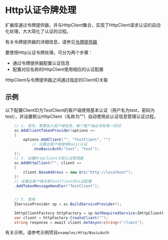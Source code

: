 # Http认证令牌处理

扩展库通过令牌提供器，并与HttpClient集合，实现了HttpClient请求认证的自动化处理，大大简化了认证的过程。

有关令牌提供器的详细信息，请参见[令牌提供器](./TokenProvider.md)

要使用Http认证令牌处理，可分为两个步骤：

- 通过令牌提供器配置认证信息
- 配置对应名称的HttpClient使用相应的认证配置

HttpClient与令牌提供器之间通过指定的ClientID关联

## 示例

以下配置ClientID为TestClient的客户端使用基本认证（用户名为test，密码为test），并设置默认HttpClient（名称为""）自动使用此认证信息管理认证过程。

```c#
    // 1. 首先，需要加入客户端信息，每个客户端必须有唯一的ID
    sc.AddClientTokenProvider(options =>
    {
        options.AddClient("", "TestClient", "")
            // 设置此客户端使用Basic认证
            .UseBasicAuth("test", "test");
    });
    // 2. 设置HttpClient关联认证管理器
    sc.AddHttpClient("", client =>
    {
        client.BaseAddress = new Uri("http://localhost");
    })
    // 设置此客户端关联TestClient的认证配置
    .AddTokenMessageHandler("TestClient");


    // 3. 使用
    IServiceProvider sp = sc.BuildServiceProvider();

    IHttpClientFactory httpFactory = sp.GetRequiredService<IHttpClientFactory>();
    var client = httpFactory.CreateClient("");
    string response = await client.GetAsync<string>("/limit");
```

有关示例，请参考示例项目`examples/Http/BasicAuth`